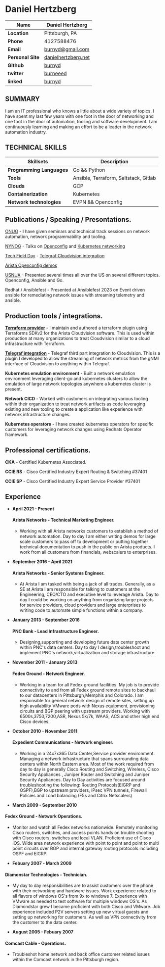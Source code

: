 # Daniel Hertzberg 

| **Name**          | Daniel Hertzberg                                   |
| ------------------| ---------------------------------------------------|
| **Location**      | Pittsburgh, PA                                     |
| **Phone**         | 4127588476                                         |
| **Email**         | <burnyd@gmail.com>                                 |
| **Personal Site** | [danielhertzberg.net](https://danielhertzberg.net/)|
| **Github**        | [burnyd](https://github.com/burnyd)                |
| **twitter**       | [burneeed](twitter.com/burnyd)                                           |
| **linked**        | [burnyd](https://linkedin.com/burnyd)              |


## SUMMARY

I am an IT professional who knows a little about a wide variety of topics.  I have spent my last few years with one foot in the door of networking and one foot in the door of automation, tooling and software development.  I am continuously learning and making an effort to be a leader in the network automation industry.

## TECHNICAL SKILLS
| **Skillsets**          | Description                                  |
| ---------------------------| -------------------------------------------------|
| **Programming Languages**  | Go && Python                                     |
| **Tools**                  | Ansible, Terraform, Saltstack, Gitlab            |
| **Clouds**                 | GCP                                              |
| **Containerization**       | Kubernetes                                       |
| **Network technologies**   | EVPN && Openconfig                               |

## Publications / Speaking / Presontations.

[ONUG](https://onug.net/) - I have given seminars and technical track sessions on network automation, network programmability and tooling.

[NYNOG](https://www.nynog.org/events) - Talks on [Openconfig](https://www.youtube.com/watch?v=s6DY18y-bZ8) and [Kubernetes networking](https://www.nynog.org/events/2022/6/9/nynog-20) 

[Tech Field Day](https://techfieldday.com/companies/arista-networks/) - [Telegraf Cloudvision integration](https://www.youtube.com/watch?v=erTGcvAm2zY&t=1s) 

[Arista Openconfig demos](https://youtube.com/playlist?list=PL6kEnPnH7OA5b_S_GFmylH1KGBRe01v5Y&si=Fp7yZ_cyYHlN1DKZ)

[USNUA](https://www.usnua.com/) - Presented several times all over the US on several different topics.  Openconfig, Ansible and Go.

Redhat / Ansiblefest - Presented at Ansiblefest 2023 on Event driven ansible for remediating network issues with streaming telemetry and ansible.

## Production tools / integrations.

**[Terraform provider](https://github.com/aristanetworks/terraform-provider-cloudvision)** - I maintain and authored a terraform plugin using Terraforms SDKv2 for the Arista Cloudvision software.  This is used within production at many organizations to treat Cloudvision similar to a cloud infrastructure with Terraform.

**[Telegraf integration](https://github.com/aristanetworks/telegraf-cloudvision)** - Telegraf third part integration to Cloudvision.  This is a plugin I developed to allow the streaming of network metrics from the gNMI interface of Cloudvision to anything within Telegraf.

**Kubernetes emulation environment** - Built a network emulation environment leveraging client-go and kubernetes clusters to allow the emulation of large network topologies anywhere a kubernetes cluster is present.

**Network CICD** - Worked with customers on integrating various tooling within their organization to treat network artifacts as code leveraging existing and new tooling to create a application like experience with network infrastructure changes.

**Kubernetes operators** - I have created kubernetes operators for specific customers for leveraging network changes using Redhats Operator framework.


## Professional certifications.

**CKA** - Certified Kubernetes Associated.

**CCIE RS** - Cisco Certified Industry Expert Routing & Switching #37401

**CCIE SP** - Cisco Certified Industry Expert Service Provider #37401

## Experience 

- **April 2021 - Present**
  #### Arista Networks - Technical Marketing Engineer.
  - Working with all Arista networks customers to establish a method of network automation.  Day to day I am either writing demos for large scale customers to pass off to development or putting together technical documentation to push in the public on Arista products.  I work from all customers from financials, webscalers to enterprises.

- **September 2016 - April 2021**
  #### Arista Networks - Senior Systems Engineer.
  - At Arista I am tasked with being a jack of all trades. Generally, as a SE at Arista I am responsible for talking to customers at the Engineering, CEO/CTO and executive level to leverage Arista. Day to day I could be working on anything from organizing large projects for service providers, cloud providers and large enterprises to writing code to automate simple functions within a company. 

- **January 2013 - September 2016**
  ####  PNC Bank - Lead Infrastructure Engineer.
  - Designing,supporting and developing future data center growth within PNC's data centers. Day to day I design,troubleshoot and implement PNC's network,virtualization and storage infrastructure. 

- **November 2011 - January 2013**
  ####  Fedex Ground - Network Engineer.
  - Working in a team for all Fedex ground facilities. My job is to provide connectivity to and from all Fedex ground remote sites to backhaul to our datacenters in Pittsburgh,Memphis and Colorado. I am responsible for general network design of remote sites, setting up high availability VMware pods with Nexus equipment, provisioning circuits and BGP peering with upstream providers. Working with 6500s,3750,7200,ASR, Nexus 5k/7k, WAAS, ACS and other high end Cisco devices. 

- **October 2010 - November 2011**
  ####  Expedient Communications - Network engineer.
  - Working in a 24x7x365 Data Center,Service provider environment. Managing a network infrastructure that spans surrounding data centers within North Eastern area. Most of the work required from day to day is generally Cisco Routing and Switching, Wireless, Cisco Security Appliances , Juniper Router and Switching and Juniper Security Appliances. Day to Day activities are focused around troubleshooting the following: Routing Protocols(EIGRP and OSPF),BGP to upstream providers, IPsec VPN tunnels, Firewall Policies and Load balancing (F5s and Citrix Netscalers) 
 
 - **March 2009 - September 2010**
  ####  Fedex Ground - Network Operations.
  - Monitor and watch all Fedex networks nationwide. Remotely monitoring Cisco routers, switches, and access points hands on trouble shooting with Cisco routers, switches and local VLAN. Proficient use of Cisco IOS. Wide area network experience with point to point and point to multi point circuits over BGP and internal gateway routing protocols including OSPF and EIGRP. 
 
 - **Febuary 2007 - March 2009**
  ####  Diamonstar Technologies - Technician.
  - My day to day responsibilities are to assist customers over the phone with their networking and hardware issues. Work experience related to all flavors of windows OS's from 9x to windows 7. Experience with VMware as needed to test software for multiple windows OS's. As Diamondstar grew I became proficient with both Cisco and VMware. Job experience included P2V servers setting up new virtual guests and setting up networking for customers. As well as VPN connectivity from the customer to the data center.

 - **August 2005 - Febuary 2007**
  ####  Comcast Cable - Operations.
  -  Troubleshot home network and back office customer related issues within the Comcast network in the Pittsburgh region. 
 